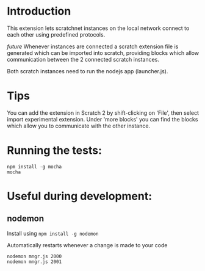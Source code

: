 # Introduction

This extension lets scratchnet instances on the local network connect to each other using predefined protocols.

*future* Whenever instances are connected a scratch extension file is generated which can be imported into scratch, providing blocks which allow communication between the 2 connected scratch instances.

Both scratch instances need to run the nodejs app (launcher.js).

# Tips
You can add the extension in Scratch 2 by shift-clicking on 'File',
then select import experimental extension. Under 'more blocks' you can find the blocks which allow you to communicate with the other instance.

# Running the tests:

    npm install -g mocha
    mocha

# Useful during development:

## nodemon

Install using `npm install -g nodemon`

Automatically restarts whenever a change is made to your code

    nodemon mngr.js 2000
    nodemon mngr.js 2001

